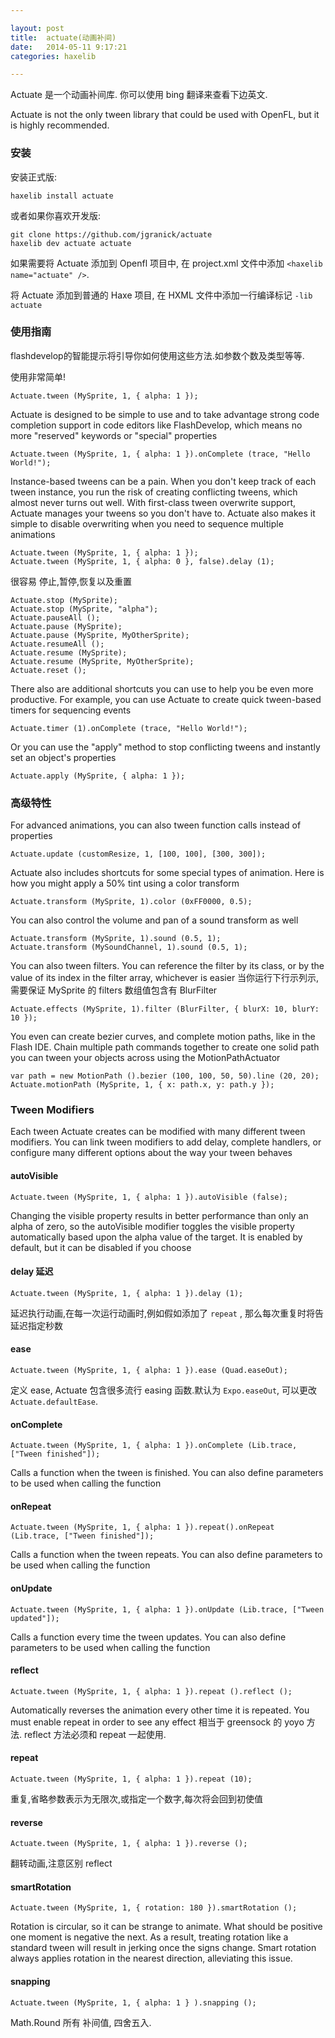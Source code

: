 ```yaml
---

layout: post
title:  actuate(动画补间)
date:   2014-05-11 9:17:21
categories: haxelib

---
```


Actuate 是一个动画补间库. 你可以使用 bing 翻译来查看下边英文.

Actuate is not the only tween library that could be used with OpenFL, but it is highly recommended.

<!-- more -->

### 安装

安装正式版:
	
	haxelib install actuate
	
或者如果你喜欢开发版:
	
	git clone https://github.com/jgranick/actuate
	haxelib dev actuate actuate

如果需要将 Actuate 添加到 Openfl 项目中, 在 project.xml 文件中添加 `<haxelib name="actuate" />`.

将 Actuate 添加到普通的 Haxe 项目, 在 HXML 文件中添加一行编译标记 `-lib actuate`


### 使用指南

flashdevelop的智能提示将引导你如何使用这些方法.如参数个数及类型等等.

使用非常简单!

	Actuate.tween (MySprite, 1, { alpha: 1 });

Actuate is designed to be simple to use and to take advantage strong code completion support in code editors like FlashDevelop, which means no more "reserved" keywords or "special" properties

	Actuate.tween (MySprite, 1, { alpha: 1 }).onComplete (trace, "Hello World!");

Instance-based tweens can be a pain. When you don't keep track of each tween instance, you run the risk of creating conflicting tweens, which almost never turns out well. With first-class tween overwrite support, Actuate manages your tweens so you don't have to. Actuate also makes it simple to disable overwriting when you need to sequence multiple animations

	Actuate.tween (MySprite, 1, { alpha: 1 });
	Actuate.tween (MySprite, 1, { alpha: 0 }, false).delay (1);

很容易 停止,暂停,恢复以及重置

	Actuate.stop (MySprite);
	Actuate.stop (MySprite, "alpha");
	Actuate.pauseAll ();
	Actuate.pause (MySprite);
	Actuate.pause (MySprite, MyOtherSprite);
	Actuate.resumeAll ();
	Actuate.resume (MySprite);
	Actuate.resume (MySprite, MyOtherSprite);
	Actuate.reset ();

There also are additional shortcuts you can use to help you be even more productive. For example, you can use Actuate to create quick tween-based timers for sequencing events

	Actuate.timer (1).onComplete (trace, "Hello World!");
	
Or you can use the "apply" method to stop conflicting tweens and instantly set an object's properties

	Actuate.apply (MySprite, { alpha: 1 });

### 高级特性

For advanced animations, you can also tween function calls instead of properties

	Actuate.update (customResize, 1, [100, 100], [300, 300]);

Actuate also includes shortcuts for some special types of animation. Here is how you might apply a 50% tint using a color transform

	Actuate.transform (MySprite, 1).color (0xFF0000, 0.5);

You can also control the volume and pan of a sound transform as well

	Actuate.transform (MySprite, 1).sound (0.5, 1);
	Actuate.transform (MySoundChannel, 1).sound (0.5, 1);

You can also tween filters. You can reference the filter by its class, or by the value of its index in the filter array, whichever is easier
当你运行下行示列示,需要保证 MySprite 的 filters 数组值包含有 BlurFilter

	Actuate.effects (MySprite, 1).filter (BlurFilter, { blurX: 10, blurY: 10 });

You even can create bezier curves, and complete motion paths, like in the Flash IDE. Chain multiple path commands together to create one solid path you can tween your objects across using the MotionPathActuator

	var path = new MotionPath ().bezier (100, 100, 50, 50).line (20, 20);
	Actuate.motionPath (MySprite, 1, { x: path.x, y: path.y });

### Tween Modifiers

Each tween Actuate creates can be modified with many different tween modifiers. You can link tween modifiers to add delay, complete handlers, or configure many different options about the way your tween behaves

#### autoVisible

	Actuate.tween (MySprite, 1, { alpha: 1 }).autoVisible (false);

Changing the visible property results in better performance than only an alpha of zero, so the autoVisible modifier toggles the visible property automatically based upon the alpha value of the target. It is enabled by default, but it can be disabled if you choose

#### delay 延迟

	Actuate.tween (MySprite, 1, { alpha: 1 }).delay (1);

延迟执行动画,在每一次运行动画时,例如假如添加了 `repeat` , 那么每次重复时将告延迟指定秒数

#### ease

	Actuate.tween (MySprite, 1, { alpha: 1 }).ease (Quad.easeOut);

定义 ease, Actuate 包含很多流行 easing 函数.默认为 `Expo.easeOut`, 可以更改 `Actuate.defaultEase`.

#### onComplete

	Actuate.tween (MySprite, 1, { alpha: 1 }).onComplete (Lib.trace, ["Tween finished"]);

Calls a function when the tween is finished. You can also define parameters to be used when calling the function

#### onRepeat

	Actuate.tween (MySprite, 1, { alpha: 1 }).repeat().onRepeat (Lib.trace, ["Tween finished"]);

Calls a function when the tween repeats. You can also define parameters to be used when calling the function

#### onUpdate

	Actuate.tween (MySprite, 1, { alpha: 1 }).onUpdate (Lib.trace, ["Tween updated"]);

Calls a function every time the tween updates. You can also define parameters to be used when calling the function

#### reflect

	Actuate.tween (MySprite, 1, { alpha: 1 }).repeat ().reflect ();

Automatically reverses the animation every other time it is repeated. You must enable repeat in order to see any effect
相当于 greensock 的 yoyo 方法. reflect 方法必须和 repeat 一起使用.

#### repeat

	Actuate.tween (MySprite, 1, { alpha: 1 }).repeat (10);

重复,省略参数表示为无限次,或指定一个数字,每次将会回到初使值

#### reverse

	Actuate.tween (MySprite, 1, { alpha: 1 }).reverse ();

翻转动画,注意区别 reflect

#### smartRotation

	Actuate.tween (MySprite, 1, { rotation: 180 }).smartRotation ();

Rotation is circular, so it can be strange to animate. What should be positive one moment is negative the next. As a result, treating rotation like a standard tween will result in jerking once the signs change. Smart rotation always applies rotation in the nearest direction, alleviating this issue.

#### snapping

	Actuate.tween (MySprite, 1, { alpha: 1 } ).snapping ();

Math.Round 所有 补间值, 四舍五入.
